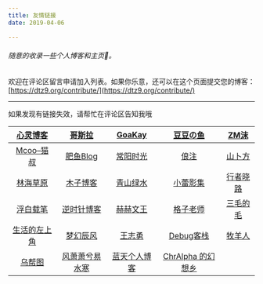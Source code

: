 ```yaml
---
title: 友情链接
date: 2019-04-06

---
```

###### 随意的收录一些个人博客和主页🤦‍。

欢迎在评论区留言申请加入列表。如果你乐意，还可以在这个页面提交您的博客：[https://dtz9.org/contribute/](https://dtz9.org/contribute/)

***

如果发现有链接失效，请帮忙在评论区告知我哦

|  [心灵博客](http://blog.dngz.net/)   |       [哥斯拉](http://gojira.net/)       |    [GoaKay](https://www.goakay.com/)    |    [豆豆の鱼](http://www.midousir.com/)    |      [ZM沫](http://zmmio.com/)      |
| :----------------------------------: | :--------------------------------------: | :-------------------------------------: | :----------------------------------------: | :---------------------------------: |
|  [Mcoo–猫叔](https://www.mcoo.cc/)   |   [肥鱼Blog](https://www.feiyuyu.net/)   |     [常阳时光](https://cyhour.com/)     |         [俍注](http://oneinf.com/)         |    [山卜方](https://shanbu.fun/)    |
|    [林海草原](https://lhcy.org/)     |      [木子博客](https://muuzi.cn/)       |  [青山绿水](https://www.huhexian.com/)  |     [小蕾影集](https://xiaolei.blog/)      | [行者晓路](http://stuit.cn/Xiaolu/) |
| [浮白载笔](http://www.winature.com/) |   [逆时针博客](http://www.mydes.top/)    |       [赫赫文王](https://kqh.me/)       |    [格子老师](https://manman.qian.lu/)     |  [三毛的毛](https://www.seoyx.cn/)  |
| [生活的左上角](https://bwskyer.com/) |    [梦幻辰风](https://www.mhcf.net/)     |     [王志勇](https://www.mhcf.net/)     |   [Debug客栈](https://www.debuginn.cn/)    |  [牧羊人](https://www.shephe.com/)  |
|     [乌帮图](https://wbt5.com/)      | [风萧萧兮易水寒](https://www.fiisi.com/) | [蓝天个人博客](http://www.along168.cn/) | [ChrAlpha 的幻想乡](https://chralpha.com/) |                                     |

